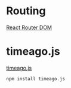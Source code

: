 # Routing

[React Router DOM](https://v5.reactrouter.com/web/guides/quick-start)

# timeago.js

[timeago.js](https://www.npmjs.com/package/timeago.js/v/4.0.0-beta.3)

```
npm install timeago.js
```
